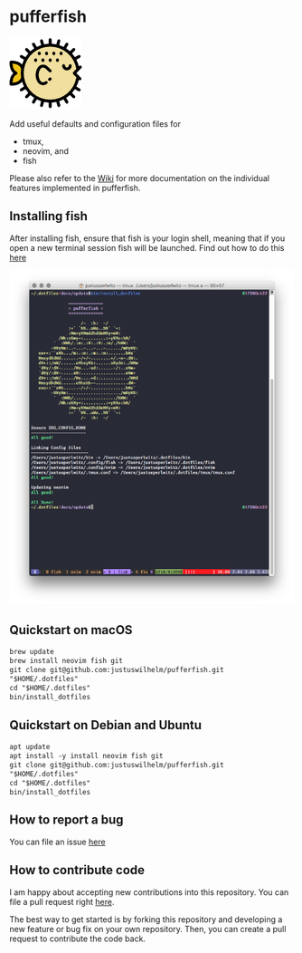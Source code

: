# pufferfish

![pufferfish](docs/puffer.png)

Add useful defaults and configuration files for

- tmux,
- neovim, and
- fish

Please also refer to the
[Wiki](https://github.com/justuswilhelm/pufferfish/wiki)
for more documentation on the individual features implemented in pufferfish.

## Installing fish

After installing fish, ensure that fish is your login shell, meaning that if
you open a new terminal session fish will be launched. Find out how to do this
[here](https://fishshell.com/docs/current/faq.html#faq-default)

![Installer](docs/installer.png)

## Quickstart on macOS

```
brew update
brew install neovim fish git
git clone git@github.com:justuswilhelm/pufferfish.git "$HOME/.dotfiles"
cd "$HOME/.dotfiles"
bin/install_dotfiles
```

## Quickstart on Debian and Ubuntu

```
apt update
apt install -y install neovim fish git
git clone git@github.com:justuswilhelm/pufferfish.git "$HOME/.dotfiles"
cd "$HOME/.dotfiles"
bin/install_dotfiles
```

## How to report a bug

You can file an issue
[here](https://github.com/justuswilhelm/pufferfish/issues/new)

## How to contribute code

I am happy about accepting new contributions into this repository. You can file
a pull request right
[here](https://github.com/justuswilhelm/pufferfish/compare).

The best way to get started is by forking this repository and developing a new
feature or bug fix on your own repository. Then, you can create a pull request
to contribute the code back.
